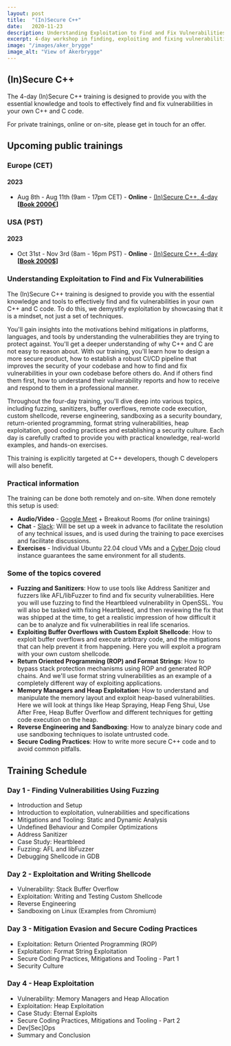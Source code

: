```yaml
---
layout: post
title:  "(In)Secure C++"
date:   2020-11-23
description: Understanding Exploitation to Find and Fix Vulnerabilities
excerpt: 4-day workshop in finding, exploiting and fixing vulnerabilities in C++ and C code.
image: "/images/aker_brygge"
image_alt: "View of Akerbrygge"
---
```


## (In)Secure C++

The 4-day (In)Secure C++ training is designed to provide you with the essential knowledge and tools
to effectively find and fix vulnerabilities in your own C++ and C code.

For private trainings, online or on-site, please get in touch for an offer.

<h2 id="public_training">Upcoming public trainings</h2>

<h3>Europe (CET) </h3>

<h4>2023</h4>

<ul>
    <li>Aug 8th  - Aug 11th (9am - 17pm CET) - <b>Online</b>  - <a href="../blog/insecure-cpp/">(In)Secure C++, 4-day</a> <b>[<a href="mailto:patricia@turtlesec.no?subject=Book (In)Secure C%2B%2B (Aug 8th - Aug 11th)">Book 2000€</a>]</b></li>
</ul>

<h3>USA (PST)</h3>

<h4>2023</h4>

<ul>
    <li>Oct 31st - Nov 3rd (8am - 16pm PST) - <b>Online</b> - <a href="../blog/insecure-cpp/">(In)Secure C++, 4-day</a> <b>[<a href="mailto:patricia@turtlesec.no?subject=Book (In)Secure C%2B%2B (Oct 31st - Nov 3rd)">Book 2000$</a>]</b></li>
</ul>

### Understanding Exploitation to Find and Fix Vulnerabilities

The (In)Secure C++ training is designed to provide you with the essential knowledge and tools to
effectively find and fix vulnerabilities in your own C++ and C code. To do this, we demystify
exploitation by showcasing that it is a mindset, not just a set of techniques.

You'll gain insights into the motivations behind mitigations in platforms, languages,
and tools by understanding the vulnerabilities they are trying to protect against. You'll get a
deeper understanding of why C++ and C are not easy to reason about. With our training, you'll
learn how to design a more secure product, how to establish a robust CI/CD pipeline that
improves the security of your codebase and how to find and fix vulnerabilities in your own codebase
before others do. And if others find them first, how to understand their vulnerability reports and
how to receive and respond to them in a professional manner.

Throughout the four-day training, you'll dive deep into various topics, including fuzzing,
sanitizers, buffer overflows, remote code execution, custom shellcode, reverse engineering,
sandboxing as a security boundary, return-oriented programming, format string vulnerabilities, heap
exploitation, good coding practices and establishing a security culture. Each day is carefully
crafted to provide you with practical knowledge, real-world examples, and hands-on exercises.

This training is explicitly targeted at C++ developers, though C developers will also benefit.

### Practical information

The training can be done both remotely and on-site. When done remotely this setup is used:

- **Audio/Video** - [Google Meet][1] + Breakout Rooms (for online trainings)
- **Chat** - [Slack][2]: Will be set up a week in advance to facilitate the resolution of any
  technical issues, and is used during the training to pace exercises and facilitate discussions.
- **Exercises** - Individual Ubuntu 22.04 cloud VMs and a [Cyber Dojo][3] cloud instance 
  guarantees the same environment for all students.

### Some of the topics covered

* __Fuzzing and Sanitizers__: How to use tools like Address Sanitizer and fuzzers like AFL/libFuzzer
  to find and fix security vulnerabilities. Here you will use fuzzing to find the Heartbleed
  vulnerability in OpenSSL. You will also be tasked with fixing Heartbleed, and then reviewing
  the fix that was shipped at the time, to get a realistic impression of how difficult it can be
  to analyze and fix vulnerabilities in real life scenarios.
* __Exploiting Buffer Overflows with Custom Exploit Shellcode__: How to exploit buffer overflows and
  execute arbitrary code, and the mitigations that can help prevent it from happening. Here you will
  exploit a program with your own custom shellcode.
* __Return Oriented Programming (ROP) and Format Strings__: How to bypass stack protection
  mechanisms using ROP and generated ROP chains. And we'll use format string vulnerabilities as an
  example of a completely different way of exploiting applications.
* __Memory Managers and Heap Exploitation__: How to understand and manipulate the memory layout and
  exploit heap-based vulnerabilities. Here we will look at things like Heap Spraying, Heap Feng 
  Shui, Use After Free, Heap Buffer Overflow and different techniques for getting code execution 
  on the heap.
* __Reverse Engineering and Sandboxing__: How to analyze binary code and use sandboxing techniques
  to isolate untrusted code.
* __Secure Coding Practices__: How to write more secure C++ code and to avoid common pitfalls.

## Training Schedule

### Day 1 - Finding Vulnerabilities Using Fuzzing

- Introduction and Setup
- Introduction to exploitation, vulnerabilities and specifications
- Mitigations and Tooling: Static and Dynamic Analysis
- Undefined Behaviour and Compiler Optimizations
- Address Sanitizer
- Case Study: Heartbleed
- Fuzzing: AFL and libFuzzer
- Debugging Shellcode in GDB

### Day 2 - Exploitation and Writing Shellcode

- Vulnerability: Stack Buffer Overflow
- Exploitation: Writing and Testing Custom Shellcode
- Reverse Engineering
- Sandboxing on Linux (Examples from Chromium)

### Day 3 - Mitigation Evasion and Secure Coding Practices

- Exploitation: Return Oriented Programming (ROP)
- Exploitation: Format String Exploitation
- Secure Coding Practices, Mitigations and Tooling - Part 1
- Security Culture

### Day 4 - Heap Exploitation

- Vulnerability: Memory Managers and Heap Allocation
- Exploitation: Heap Exploitation
- Case Study: Eternal Exploits
- Secure Coding Practices, Mitigations and Tooling - Part 2
- Dev[Sec]Ops
- Summary and Conclusion

[1]: https://meet.google.com/
[2]: https://slack.com/intl/en-no/
[3]: https://cyber-dojo.org/
